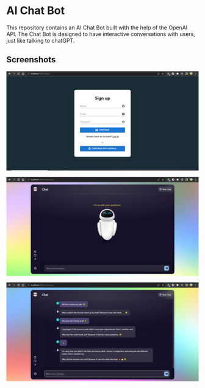 
# AI Chat Bot

This repository contains an AI Chat Bot built with the help of the OpenAI API. The Chat Bot is designed to have interactive conversations with users, just like talking to chatGPT.


## Screenshots

![App Screenshot](https://github.com/vishal-gg/AI-ChatBot/blob/main/public/assets/sign%20up.png?raw=true)

![App Screenshot](https://github.com/vishal-gg/AI-ChatBot/blob/main/public/assets/preview.png?raw=true)

![App Screenshot](https://github.com/vishal-gg/AI-ChatBot/blob/main/public/assets/conversation.png?raw=true)
